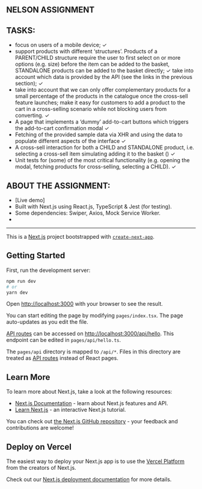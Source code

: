 ## NELSON ASSIGNMENT

## TASKS:

- focus on users of a mobile device; &#10003;
- support products with different ‘structures’. Products of a PARENT/CHILD structure require the user to first select on or more options (e.g. size) before the item can be added to the basket, STANDALONE products can be added to the basket directly; &#10003;
take into account which data is provided by the API (see the links in the previous section); &#10003;
- take into account that we can only offer complementary products for a small percentage of the products in the catalogue once the cross-sell feature launches;
make it easy for customers to add a product to the cart in a cross-selling scenario while not blocking users from converting. &#10003;
- A page that implements a ‘dummy’ add-to-cart buttons which triggers the add-to-cart confirmation modal &#10003;
- Fetching of the provided sample data via XHR and using the data to populate different aspects of the interface &#10003;
- A cross-sell interaction for both a CHILD and STANDALONE product, i.e. selecting a cross-sell item simulating adding it to the basket () &#10003;
- Unit tests for (some) of the most critical functionality (e.g. opening the modal, fetching products for cross-selling, selecting a CHILD). &#10003;

## ABOUT THE ASSIGNMENT:
- [Live demo]
- Built with Next.js using React.js, TypeScript & Jest (for testing).
- Some dependencies: Swiper, Axios, Mock Service Worker.
- 



___________________

This is a [Next.js](https://nextjs.org/) project bootstrapped with [`create-next-app`](https://github.com/vercel/next.js/tree/canary/packages/create-next-app).

## Getting Started

First, run the development server:

```bash
npm run dev
# or
yarn dev
```

Open [http://localhost:3000](http://localhost:3000) with your browser to see the result.

You can start editing the page by modifying `pages/index.tsx`. The page auto-updates as you edit the file.

[API routes](https://nextjs.org/docs/api-routes/introduction) can be accessed on [http://localhost:3000/api/hello](http://localhost:3000/api/hello). This endpoint can be edited in `pages/api/hello.ts`.

The `pages/api` directory is mapped to `/api/*`. Files in this directory are treated as [API routes](https://nextjs.org/docs/api-routes/introduction) instead of React pages.

## Learn More

To learn more about Next.js, take a look at the following resources:

- [Next.js Documentation](https://nextjs.org/docs) - learn about Next.js features and API.
- [Learn Next.js](https://nextjs.org/learn) - an interactive Next.js tutorial.

You can check out [the Next.js GitHub repository](https://github.com/vercel/next.js/) - your feedback and contributions are welcome!

## Deploy on Vercel

The easiest way to deploy your Next.js app is to use the [Vercel Platform](https://vercel.com/new?utm_medium=default-template&filter=next.js&utm_source=create-next-app&utm_campaign=create-next-app-readme) from the creators of Next.js.

Check out our [Next.js deployment documentation](https://nextjs.org/docs/deployment) for more details.

